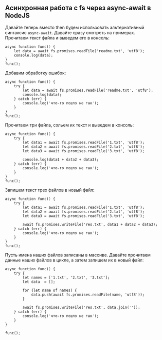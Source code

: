 ## Асинхронная работа с fs через async-await в NodeJS
Давайте теперь вместо then будем использовать альтернативный синтаксис ``async-await``.
Давайте сразу смотреть на примерах. Прочитаем текст файла и выведем его в консоль:

```
async function func() {
	let data = await fs.promises.readFile('readme.txt', 'utf8');
	console.log(data);
}
func();
```

Добавим обработку ошибок:

```
async function func() {
	try {
		let data = await fs.promises.readFile('readme.txt', 'utf8');
		console.log(data);
	} catch (err) {
		console.log('что-то пошло не так');
	}
}
func();
```

Прочитаем три файла, сольем их текст и выведем в консоль:

```
async function func() {
	try {
		let data1 = await fs.promises.readFile('1.txt', 'utf8');
		let data2 = await fs.promises.readFile('2.txt', 'utf8');
		let data3 = await fs.promises.readFile('3.txt', 'utf8');
		
		console.log(data1 + data2 + data3);
	} catch (err) {
		console.log('что-то пошло не так');
	}
}
func();
```

Запишем текст трех файлов в новый файл:

```
async function func() {
	try {
		let data1 = await fs.promises.readFile('1.txt', 'utf8');
		let data2 = await fs.promises.readFile('2.txt', 'utf8');
		let data3 = await fs.promises.readFile('3.txt', 'utf8');
		
		await fs.promises.writeFile('res.txt', data1 + data2 + data3);
	} catch (err) {
		console.log('что-то пошло не так');
	}
}
func();
```

Пусть имена наших файлов записаны в массиве. Давайте прочитаем данные наших файлов в цикле, а затем запишем их в новый файл:

```
async function func() {
	try {
		let names = ['1.txt', '2.txt', '3.txt'];
		let data  = [];
		
		for (let name of names) {
			data.push(await fs.promises.readFile(name, 'utf8'));
		}
		
		await fs.promises.writeFile('res.txt', data.join(''));
	} catch (err) {
		console.log('что-то пошло не так');
	}
}

func();
```